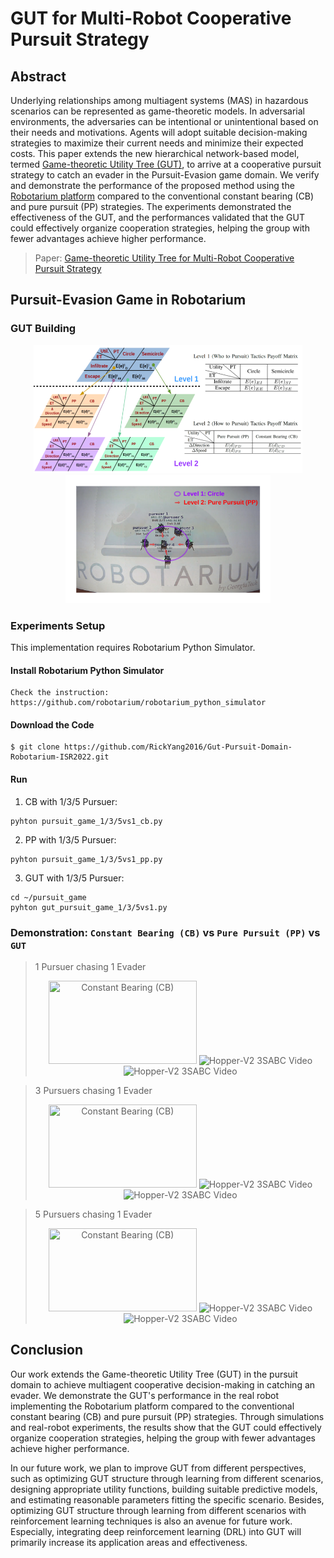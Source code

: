 # GUT for Multi-Robot Cooperative Pursuit Strategy

## Abstract
Underlying relationships among multiagent systems (MAS) in hazardous scenarios can be represented as game-theoretic models. In adversarial environments, the adversaries can be intentional or unintentional based on their needs and motivations. Agents will adopt suitable decision-making strategies to maximize their current needs and minimize their expected costs. This paper extends the new hierarchical network-based model, termed [Game-theoretic Utility Tree (GUT)](https://arxiv.org/abs/2004.10950), to arrive at a cooperative pursuit strategy to catch an evader in the Pursuit-Evasion game domain. We verify and demonstrate the performance of the proposed method using the [Robotarium platform](https://www.robotarium.gatech.edu/) compared to the conventional constant bearing (CB) and pure pursuit (PP) strategies. The experiments demonstrated the effectiveness of the GUT, and the performances validated that the GUT could effectively organize cooperation strategies, helping the group with fewer advantages achieve higher performance.

> Paper: [Game-theoretic Utility Tree for Multi-Robot Cooperative Pursuit Strategy](https://github.com/RickYang2016/Gut-Pursuit-Domain-Robotarium-ISR2022/blob/main/Gut-Pursuit-Domain-Robotarium-ISR2022Paper.pdf)

## Pursuit-Evasion Game in Robotarium
### GUT Building
<div align = center>
<img src="https://github.com/RickYang2016/Gut-Pursuit-Domain-Robotarium-ISR2022/blob/main/figures/GUT-PE-overview.png" height="205" alt="GUT-PE-overview"><img src="https://github.com/RickYang2016/Gut-Pursuit-Domain-Robotarium-ISR2022/blob/main/figures/gut_pursuit_overview.png" height="205" alt="gut_pursuit_overview"/>
</div>

### Experiments Setup
This implementation requires Robotarium Python Simulator.
#### Install Robotarium Python Simulator
```
Check the instruction: https://github.com/robotarium/robotarium_python_simulator
```
#### Download the Code
```
$ git clone https://github.com/RickYang2016/Gut-Pursuit-Domain-Robotarium-ISR2022.git
```
#### Run
1. CB with 1/3/5 Pursuer:
```
pyhton pursuit_game_1/3/5vs1_cb.py 
```
2. PP with 1/3/5 Pursuer:
```
pyhton pursuit_game_1/3/5vs1_pp.py 
```
3. GUT with 1/3/5 Pursuer:
```
cd ~/pursuit_game
pyhton gut_pursuit_game_1/3/5vs1.py 
```

<!-- > Note: Before running the code, please set the specific directory in files `main_bsac.py` and `networks.py` for the data updating.
 -->
### Demonstration: `Constant Bearing (CB)` vs `Pure Pursuit (PP)` vs `GUT`
> 1 Pursuer chasing 1 Evader 
    <div align = center>
    <img src="https://github.com/RickYang2016/Gut-Pursuit-Domain-Robotarium-ISR2022/blob/main/figures/pursuit_game_1vs1_cb.gif" height="133" width="237" title="Constant Bearing (CB)">   <img src="https://github.com/RickYang2016/Gut-Pursuit-Domain-Robotarium-ISR2022/blob/main/figures/pursuit_game_1vs1_pp.gif" height="133" width="237" alt="Hopper-V2 3SABC Video">      <img src="https://github.com/RickYang2016/Gut-Pursuit-Domain-Robotarium-ISR2022/blob/main/figures/gut_pursuit_game_1vs1.gif" height="133" width="237" alt="Hopper-V2 3SABC Video"/>
    </div>
    
> 3 Pursuers chasing 1 Evader 
    <div align = center>
    <img src="https://github.com/RickYang2016/PhD-Dissertation-SASS/blob/main/figures/cb.gif" height="133" width="237" title="Constant Bearing (CB)">   <img src="https://github.com/RickYang2016/PhD-Dissertation-SASS/blob/main/figures/pp.gif" height="133" width="237" alt="Hopper-V2 3SABC Video">      <img src="https://github.com/RickYang2016/PhD-Dissertation-SASS/blob/main/figures/gut_pursuit.gif" height="133" width="237" alt="Hopper-V2 3SABC Video"/>
    </div>
    
> 5 Pursuers chasing 1 Evader 
    <div align = center>
    <img src="https://github.com/RickYang2016/Gut-Pursuit-Domain-Robotarium-ISR2022/blob/main/figures/pursuit_game_cb_5vs1.gif" height="133" width="237" title="Constant Bearing (CB)">   <img src="https://github.com/RickYang2016/Gut-Pursuit-Domain-Robotarium-ISR2022/blob/main/figures/pursuit_game_pp_5vs1.gif" height="133" width="237" alt="Hopper-V2 3SABC Video">      <img src="https://github.com/RickYang2016/Gut-Pursuit-Domain-Robotarium-ISR2022/blob/main/figures/gut_pursuit_game_5vs1.gif" height="133" width="237" alt="Hopper-V2 3SABC Video"/>
    </div>

## Conclusion

Our work extends the Game-theoretic Utility Tree (GUT) in the pursuit domain to achieve multiagent cooperative decision-making in catching an evader. We demonstrate the GUT's performance in the real robot implementing the Robotarium platform compared to the conventional constant bearing (CB) and pure pursuit (PP) strategies. Through simulations and real-robot experiments, the results show that the GUT could effectively organize cooperation strategies, helping the group with fewer advantages achieve higher performance.

In our future work, we plan to improve GUT from different perspectives, such as optimizing GUT structure through learning from different scenarios, designing appropriate utility functions, building suitable predictive models, and estimating reasonable parameters fitting the specific scenario. Besides, optimizing GUT structure through learning from different scenarios with reinforcement learning techniques is also an avenue for future work. Especially, integrating deep reinforcement learning (DRL) into GUT will primarily increase its application areas and effectiveness.
